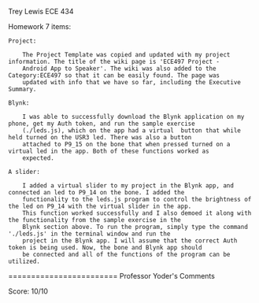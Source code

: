 Trey Lewis      ECE 434

Homework 7 items:

	Project:

		The Project Template was copied and updated with my project information. The title of the wiki page is 'ECE497 Project -
		Android App to Speaker'. The wiki was also added to the Category:ECE497 so that it can be easily found. The page was 
		updated with info that we have so far, including the Executive Summary.

	Blynk:

		I was able to successfully download the Blynk application on my phone, get my Auth token, and run the sample exercise
		(./leds.js), which on the app had a virtual  button that while held turned on the USR3 led. There was also a button
		attached to P9_15 on the bone that when pressed turned on a virtual led in the app. Both of these functions worked as
		expected.

	A slider:

		I added a virtual slider to my project in the Blynk app, and connected an led to P9_14 on the bone. I added the
		functionality to the leds.js program to control the brightness of the led on P9_14 with the virtual slider in the app.
		This function worked successfully and I also demoed it along with the functionality from the sample exercise in the
		Blynk section above. To run the program, simply type the command './leds.js' in the terminal window and run the
		project in the Blynk app. I will assume that the correct Auth token is being used. Now, the bone and Blynk app should
		be connected and all of the functions of the program can be utilized.

========================
Professor Yoder's Comments

Score:  10/10
